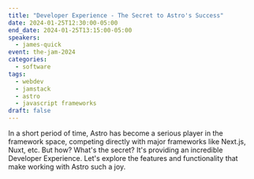 ```yaml
---
title: "Developer Experience - The Secret to Astro's Success"
date: 2024-01-25T12:30:00-05:00
end_date: 2024-01-25T13:15:00-05:00
speakers:
  - james-quick
event: the-jam-2024
categories:
  - software
tags:
  - webdev
  - jamstack
  - astro
  - javascript frameworks
draft: false
---
```


In a short period of time, Astro has become a serious player in the framework space, competing directly with major frameworks like Next.js, Nuxt, etc. But how? What's the secret? It's providing an incredible Developer Experience. Let's explore the features and functionality that make working with Astro such a joy.